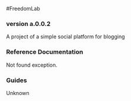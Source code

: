 #FreedomLab
### version a.0.0.2
A project of a simple social platform for blogging

### Reference Documentation
Not found exception.

### Guides
Unknown

